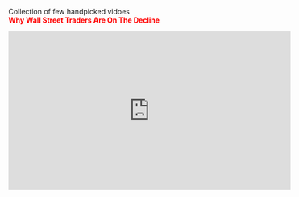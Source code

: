 Collection of few handpicked vidoes
<br><font color='red'>**Why Wall Street Traders Are On The Decline**</font>
<iframe width="560" height="315" src="https://www.youtube.com/embed/THpXovjy7Bc" frameborder="0" allow="accelerometer; autoplay; encrypted-media; gyroscope; picture-in-picture" allowfullscreen></iframe>
